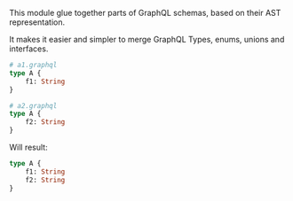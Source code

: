 This module glue together parts of GraphQL schemas, based on their AST representation.

It makes it easier and simpler to merge GraphQL Types, enums, unions and interfaces.

```graphql
# a1.graphql
type A {
    f1: String
}

# a2.graphql
type A {
    f2: String
}
```

Will result:
```graphql
type A {
    f1: String
    f2: String
}
```
